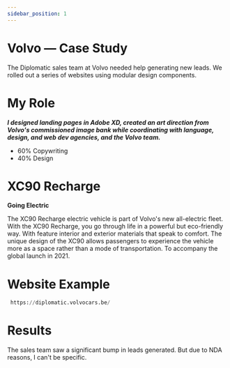 ```yaml
---
sidebar_position: 1
---
```


# Volvo — Case Study

The Diplomatic sales team at Volvo needed help generating new leads. We rolled out a series of websites using modular design components.  

# My Role 

  ***I designed landing pages in Adobe XD, created an art direction from Volvo's commissioned image bank while coordinating with language, design, and web dev agencies, and the Volvo team.***

 - 60% Copywriting
 - 40% Design

# XC90 Recharge

**Going Electric**

The XC90 Recharge electric vehicle is part of Volvo's new all-electric fleet. With the XC90 Recharge, you go through life in a powerful but eco-friendly way. With feature interior and exterior materials that speak to comfort. The unique design of the XC90 allows passengers to experience the vehicle more as a space rather than a mode of transportation. To accompany the global launch in 2021. 


# Website Example

```python
 https://diplomatic.volvocars.be/
````

# Results

The sales team saw a significant bump in leads generated. 
But due to NDA reasons, I can't be specific. 
